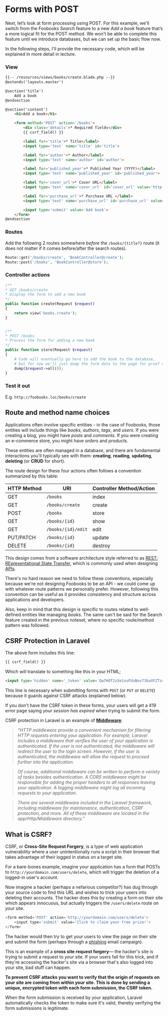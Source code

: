 # Forms with POST
Next, let’s look at form processing using POST. For this example, we'll switch from the Foobooks *Search* feature to a new *Add a book* feature that’s a more logical fit for the POST method. We won't be able to complete this feature until we introduce databases, but we can set up the basic flow now.

In the following steps, I'll provide the necessary code, which will be explained in more detail in lecture.


### View
```html
{{-- /resources/views/books/create.blade.php --}}
@extends('layouts.master')

@section('title')
    Add a book
@endsection

@section('content')
    <h1>Add a book</h1>

    <form method='POST' action='/books'>
        <div class='details'>* Required fields</div>
        {{ csrf_field() }}

        <label for='title'>* Title</label>
        <input type='text' name='title' id='title'>

        <label for='author'>* Author</label>
        <input type='text' name='author' id='author'>

        <label for='published_year'>* Published Year (YYYY)</label>
        <input type='text' name='published_year' id='published_year'>

        <label for='cover_url'>* Cover URL</label>
        <input type='text' name='cover_url' id='cover_url' value='http://'>

        <label for='purchase_url'>* Purchase URL </label>
        <input type='text' name='purchase_url' id='purchase_url' value='http://'>

        <input type='submit' value='Add book'>
    </form>
@endsection
```


### Routes
Add the following 2 routes somewhere *before* the `/books/{title?}` route (it does not matter if it comes before/after the search routes).

```php
Route::get('/books/create', 'BookController@create');
Route::post('/books', 'BookController@store');
```

### Controller actions
```php
/**
* GET /books/create
* Display the form to add a new book
*/
public function create(Request $request) 
{
    return view('books.create');
}


/**
* POST /books
* Process the form for adding a new book
*/
public function store(Request $request) 
{
    # Code will eventually go here to add the book to the database, 
    # but for now we'll just dump the form data to the page for proof of concept
    dump($request->all());
}
```

### Test it out
E.g. `http://foobooks.loc/books/create`


## Route and method name choices
Applications often involve specific entities - in the case of Foobooks, those entities will include things like *books*, *authors*, *tags*, and *users*. If you were creating a blog, you might have *posts* and *comments*. If you were creating an e-commerce store, you might have *orders* and *products*.

These entities are often managed in a database, and there are fundamental interactions you'll typically see with them: **creating**, **reading**, **updating**, **deleting** (or **CRUD** for short).

The route design for these four actions often follows a convention summarized by this table:

HTTP Method | URI              | Controller Method/Action
----------|--------------------|--------------
GET       | `/books`           | index
GET       | `/books/create`    | create
POST      | `/books`           | store
GET       | `/books/{id}`      | show
GET       | `/books/{id}/edit` | edit
PUT/PATCH | `/books/{id}`      | update
DELETE    | `/books/{id}`      | destroy

This design comes from a software architecture style referred to as [REST: REpresentational State Transfer](https://en.wikipedia.org/wiki/Representational_state_transfer), which is commonly used when designing [APIs](https://en.wikipedia.org/wiki/Application_programming_interface). 

There's no hard reason we need to follow these conventions, especially because we're not designing Foobooks to be an API - we could come up with whatever route patterns we personally prefer. However, following this convention can be useful as it provides consistency and structure across applications and developers.

Also, keep in mind that this design is specific to routes related to well-defined entities like managing *books*. The same can't be said for the Search feature created in the previous noteset, where no specific route/method pattern was followed. 


## CSRF Protection in Laravel
The above form includes this line:

```html
{{ csrf_field() }}
```

Which will translate to something like this in your HTML;

```html
<input type='hidden' name='_token' value='Qw7HOT2zXe1ouFUuNov73baXFZTz4nHdf0CyJvZe'>
```

This line is necessary when submitting forms with `POST` (or `PUT` or `DELETE`) because it guards against CSRF attacks (explained below).

If you don't have the CSRF token in these forms, your users will get a 419 error page saying *your session has expired* when trying to submit the form.

CSRF protection in Laravel is an example of [__Middleware__](http://laravel.com/docs/middleware#terminable-middleware):

> *&ldquo;HTTP middleware provide a convenient mechanism for filtering HTTP requests entering your application. For example, Laravel includes a middleware that verifies the user of your application is authenticated. If the user is not authenticated, the middleware will redirect the user to the login screen. However, if the user is authenticated, the middleware will allow the request to proceed further into the application.*

> *Of course, additional middleware can be written to perform a variety of tasks besides authentication. A CORS middleware might be responsible for adding the proper headers to all responses leaving your application. A logging middleware might log all incoming requests to your application.*

> *There are several middleware included in the Laravel framework, including middleware for maintenance, authentication, CSRF protection, and more. All of these middleware are located in the app/Http/Middleware directory.&rdquo;*




## What is CSRF?
CSRF, or __Cross-Site Request Forgery__, is a type of web application vulnerability where a user unintentionally runs a script in their browser that takes advantage of their logged in status on a target site.

For a bare-bones example, imagine your application has a form that POSTs to `http://yourdomain.com/users/delete`, which will trigger the deletion of a logged-in user's account.

Now imagine a hacker (perhaps a nefarious competitor?) has dug through your source code to find this URL and wishes to trick your users into deleting their accounts. The hacker does this by creating a form on their site which appears innocuous, but actually triggers the `/users/delete` route on *your* site.

```php
<form method='POST' action='http://yourdomain.com/users/delete'>
    <input type='submit' value='Click to claim your free prize!'>
</form>
```

The hacker would then try to get your users to view the page on their site and submit the form (perhaps through a [phishing](https://en.wikipedia.org/wiki/Phishing) email campaign).

This is an example of a __cross site request forgery__&mdash; the hacker's site is trying to submit a request to *your* site. If your users fall for this trick, and if they're accessing the hacker's site via a browser that's also logged into your site, bad stuff can happen.

__To prevent CSRF attacks you want to verify that the origin of requests on your site are coming from within your site. This is done by sending a unique, encrypted token with each form submission, the CSRF token.__

When the form submission is received by your application, Laravel automatically checks the token to make sure it's valid, thereby verifying the form submissions is legitimate.
 